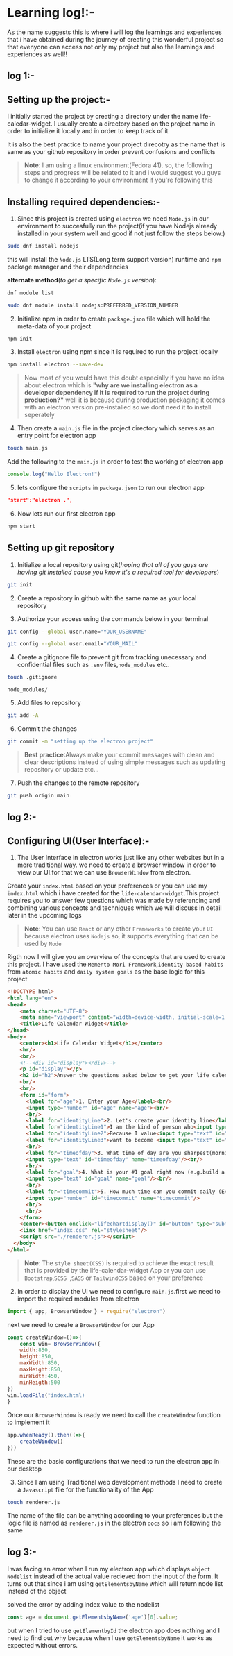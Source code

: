# Learning log!:-
 As the name suggests this is where i will log the learnings and experiences that i have obtained during the journey of creating this wonderful project so that evenyone can access not only my project but also the learnings and experiences as well!!

 ## log 1:-

## Setting up the project:-
 I initially started the project by creating a directory under the name life-caledar-widget. I usually create a directory based on the project name in order to initialize it locally and in order to keep track of it 

 It is also the best practice to name your project direcotry as the name that is same as your github repository in order prevent confusions and conflicts 

>**Note**: I am using a linux environment(Fedora 41). so, the following steps and progress  will be related to it and i would suggest you guys to change it according to your environment if you're following this 

## Installing required dependencies:-

1. Since this project is created using `electron` we need `Node.js` in our environment to succesfully run the project(if you have Nodejs already installed in your system well and good if not just follow the steps below:)

```sh
sudo dnf install nodejs
```
this will install the `Node.js` LTS(Long term support version) runtime and `npm` package manager and their dependencies

**alternate method**(_to get a specific `Node.js` version_):
```sh
dnf module list
```
```sh
sudo dnf module install nodejs:PREFERRED_VERSION_NUMBER
```

2. Initialize npm in order to create `package.json` file which will hold the meta-data of your project
```sh
npm init
```

3. Install `electron` using npm since it is required to run the project locally
```sh
npm install electron --save-dev
```
>Now most of you would have this doubt especially if you have no idea about electron which is **"why are we installing electron as a developer dependency if it is required to run the project during production?"** well it is because during production packaging it comes with an electron version pre-installed so we dont need it to install seperately

4. Then create a `main.js` file in the project directory which serves as an entry point for electron app
```sh
touch main.js
```
Add the following to the `main.js` in order to test the working of electron app
```js
console.log("Hello Electron!")
```

5. lets configure the `scripts` in `package.json` to run our electron app
```json
"start":"electron .",
```

6. Now lets run our first electron app
```sh
npm start
```

## Setting up git repository
1. Initialize a local repository using git(_hoping that all of you guys are having git  installed cause you know it's a required tool for developers_)
 ```sh
git init 
 ```

2. Create a repository in github with the same name as your local repository 

3. Authorize your access using the commands below in your terminal
```sh
git config --global user.name="YOUR_USERNAME"
```
```sh
git config --global user.email="YOUR_MAIL"
```

4. Create a gitignore file to prevent git from tracking unecessary and confidential files such as `.env` files,`node_modules` etc..
```sh
touch .gitignore
```
```git
node_modules/
```

5. Add files to repository
```sh
git add -A
```

6. Commit the changes 
```sh
git commit -m "setting up the electron project"
```

>**Best practice**:Always make your commit messages with clean and clear descriptions instead of using simple messages such as updating repository or update etc...

7. Push the changes to the remote repository
```sh
git push origin main
```

## log 2:-

## Configuring UI(User Interface):-

1. The User Interface in electron works just like any other websites but in a more traditional way. we need to create a browser window in order to view our UI.for that we can use `BrowserWindow` from electron.

Create your `index.html` based on your preferences or you can use my `index.html` which i have created for the `life-calendar-widget`.This project requires you to answer few questions which was made by referencing and combining various concepts and techniques which we will discuss in detail later in the upcoming logs

>**Note**: You can use `React` or any other `Frameworks` to create your `UI` because electron uses `Nodejs` so, it supports everything that can be used by `Node`

Rigth now I will give you an overview of the concepts that are used to create this project. I have used the `Memento Mori Framework`,`identity based habits` from `atomic habits` and `daily system goals` as the base logic for this project

```html
<!DOCTYPE html>
<html lang="en">
<head>
    <meta charset="UTF-8">
    <meta name="viewport" content="width=device-width, initial-scale=1.0">
    <title>Life Calendar Widget</title>
</head>
<body>
    <center><h1>Life Calendar Widget</h1></center>
    <hr/>
    <br/>
    <!--<div id="display"></div>-->
    <p id="display"></p>
    <h2 id="h2">Answer the questions asked below to get your life calender <3</h2>
    <br/>
    <br/>
    <form id="form">
      <label for="age">1. Enter your Age</label><br/>
      <input type="number" id="age" name="age"><br/>
      <br/>
      <label for="identityLine">2. Let's create your identity line</label><br/>
      <label for="identityLine1">I am the kind of person who<input type="text" id="identityLine1" name="identityLine1"></label><br/>
      <label for="identityLine2">Because I value<input type="text" id="identityLine2" name="identityLine2"/></label>
      <label for="identityLine3">want to become <input type="text" id="identityLine3" name="identityLine3"/></label><br/>
      <br/>
      <label for="timeofday">3. What time of day are you sharpest(mornign/afternoon/evening)?</label><br/>
      <input type="text" id="timeofday" name="timeofday"/><br/>
      <br/>
      <label for="goal">4. What is your #1 goal right now (e.g.build a business,get fit,learn a skill)?</label><br/>
      <input type="text" id="goal" name="goal"/><br/>
      <br/>
      <label for="timecommit">5. How much time can you commit daily (Even 1 hour is enough)</label><br/>
      <input type="number" id="timecommit" name="timecommit"/>
      <br/>
      <br/>
    </form>
    <center><button onclick="lifechartdisplay()" id="button" type="submit">Get Calendar</button></center>
    <link href="index.css" rel="stylesheet"/>
    <script src="./renderer.js"></script>
  </body>
</html>
```

>**Note**: The `style sheet(CSS)` is required to achieve the exact result that is provided by the life-calendar-widget App or you can use `Bootstrap`,`SCSS `,`SASS` or `TailwindCSS` based on your preference

2. In order to display the UI we need to configure `main.js`.first we need to import the required modules from electron
```js
import { app, BrowserWindow } = require("electron")
```

next we need to create a `BrowserWindow` for our App
```js
const createWindow=()=>{
    const win= BrowserWindow({
    width:850,
    height:850,
    maxWidth:850,
    maxHeight:850,
    minWidth:450,
    minHeigth:500
})
win.loadFile("index.html)
}
```

Once our `BrowserWindow` is ready we need to call the `createWindow` function to implement it
```js
app.whenReady().then((=>{
    createWindow()
}))
```

These are the basic configurations that we need to run the electron app in our desktop

3. Since I am using Traditional web development methods I need to create a `Javascript` file for the functionality of the App
```sh
touch renderer.js
```

The name of the file can be anything according to your preferences but the logic file is named as `renderer.js` in the electron `docs` so i am following the same

## log 3:-

I was facing an error when I run my electron app which displays `object Nodelist` instead of the actual value recieved from the input of the form. It turns out that since i am using `getElementsbyName` which will return node list instead of the object

solved the error by adding index value to the nodelist
```js
const age = document.getElementsbyName('age')[0].value;
```

but when I tried to use `getElementbyId` the electron app does nothing and I need to find out why because when I use `getElementsbyName` it works as expected without errors.

